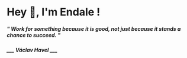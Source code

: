 <h1 title="head"> Hey 👋, I'm Endale !</h1>

**<h5><i>" Work for something because it is good, not just because it stands a chance to succeed. "</i></h5>**

*<b>___ Václav Havel ___</b>*
